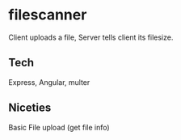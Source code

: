 # filescanner

Client uploads a file, Server tells client its filesize.

## Tech
Express, Angular, multer
 
## Niceties
Basic File upload (get file info)
